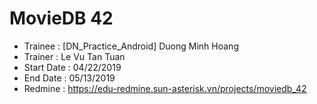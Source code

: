 # MovieDB 42
+ Trainee : [DN_Practice_Android] Duong Minh Hoang
+ Trainer : Le Vu Tan Tuan
+ Start Date : 04/22/2019
+ End Date : 05/13/2019
+ Redmine : https://edu-redmine.sun-asterisk.vn/projects/moviedb_42
